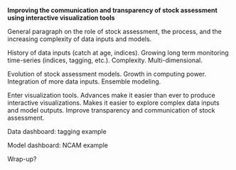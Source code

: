 **Improving the communication and transparency of stock assessment using interactive visualization tools**


General paragraph on the role of stock assessment, the process, and the increasing complexity of data inputs and models.







History of data inputs (catch at age, indices). Growing long term monitoring time-series (indices, tagging, etc.). Complexity. Multi-dimensional.







Evolution of stock assessment models. Growth in computing power. Integration of more data inputs. Ensemble modeling.







Enter visualization tools. Advances make it easier than ever to produce interactive visualizations. Makes it easier to explore complex data inputs and model outputs. Improve transparency and communication of stock assessment.







Data dashboard: tagging example







Model dashboard: NCAM example







Wrap-up?




